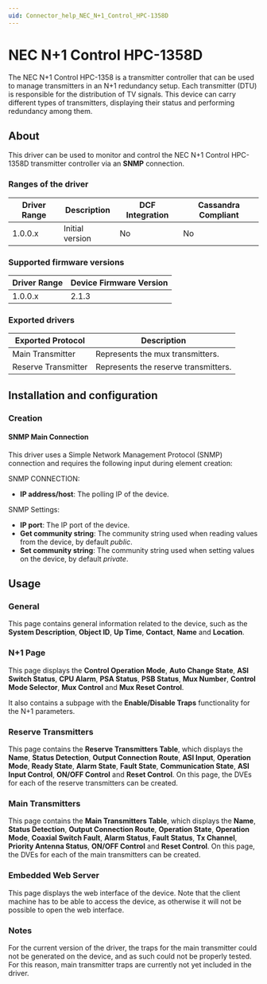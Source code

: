 ```yaml
---
uid: Connector_help_NEC_N+1_Control_HPC-1358D
---
```


# NEC N+1 Control HPC-1358D

The NEC N+1 Control HPC-1358 is a transmitter controller that can be used to manage transmitters in an N+1 redundancy setup. Each transmitter (DTU) is responsible for the distribution of TV signals. This device can carry different types of transmitters, displaying their status and performing redundancy among them.

## About

This driver can be used to monitor and control the NEC N+1 Control HPC-1358D transmitter controller via an **SNMP** connection.

### Ranges of the driver

| **Driver Range** | **Description** | **DCF Integration** | **Cassandra Compliant** |
|------------------|-----------------|---------------------|-------------------------|
| 1.0.0.x          | Initial version | No                  | No                      |

### Supported firmware versions

| **Driver Range** | **Device Firmware Version** |
|------------------|-----------------------------|
| 1.0.0.x          | 2.1.3                       |

### Exported drivers

| **Exported Protocol** | **Description**                      |
|-----------------------|--------------------------------------|
| Main Transmitter      | Represents the mux transmitters.     |
| Reserve Transmitter   | Represents the reserve transmitters. |

## Installation and configuration

### Creation

#### SNMP Main Connection

This driver uses a Simple Network Management Protocol (SNMP) connection and requires the following input during element creation:

SNMP CONNECTION:

- **IP address/host**: The polling IP of the device.

SNMP Settings:

- **IP port**: The IP port of the device.
- **Get community string**: The community string used when reading values from the device, by default *public*.
- **Set community string**: The community string used when setting values on the device, by default *private*.

## Usage

### General

This page contains general information related to the device, such as the **System Description**, **Object ID**, **Up Time**, **Contact**, **Name** and **Location**.

### N+1 Page

This page displays the **Control Operation Mode**, **Auto Change State**, **ASI Switch Status**, **CPU Alarm**, **PSA Status**, **PSB Status**, **Mux Number**, **Control Mode Selector**, **Mux Control** and **Mux Reset Control**.

It also contains a subpage with the **Enable/Disable Traps** functionality for the N+1 parameters.

### Reserve Transmitters

This page contains the **Reserve Transmitters Table**, which displays the **Name**, **Status Detection**, **Output Connection Route**, **ASI Input**, **Operation Mode**, **Ready State**, **Alarm State**, **Fault State**, **Communication State**, **ASI Input Control**, **ON/OFF Control** and **Reset Control**. On this page, the DVEs for each of the reserve transmitters can be created.

### Main Transmitters

This page contains the **Main Transmitters Table**, which displays the **Name**, **Status Detection**, **Output Connection Route**, **Operation State**, **Operation Mode**, **Coaxial Switch Fault**, **Alarm Status**, **Fault Status**, **Tx Channel**, **Priority Antenna Status**, **ON/OFF Control** and **Reset Control**. On this page, the DVEs for each of the main transmitters can be created.

### Embedded Web Server

This page displays the web interface of the device. Note that the client machine has to be able to access the device, as otherwise it will not be possible to open the web interface.

### Notes

For the current version of the driver, the traps for the main transmitter could not be generated on the device, and as such could not be properly tested. For this reason, main transmitter traps are currently not yet included in the driver.
